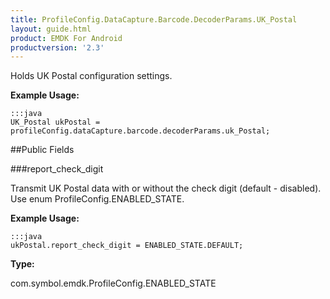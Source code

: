 ```yaml
---
title: ProfileConfig.DataCapture.Barcode.DecoderParams.UK_Postal
layout: guide.html
product: EMDK For Android
productversion: '2.3'
---
```


Holds UK Postal configuration settings.

 

**Example Usage:**
	
	:::java	
	UK_Postal ukPostal = profileConfig.dataCapture.barcode.decoderParams.uk_Postal;


##Public Fields

###report_check_digit

Transmit UK Postal data with or without the check digit (default - disabled).
 Use enum  ProfileConfig.ENABLED_STATE.

 

**Example Usage:**
	
	:::java	
	ukPostal.report_check_digit = ENABLED_STATE.DEFAULT;


**Type:**

com.symbol.emdk.ProfileConfig.ENABLED_STATE










